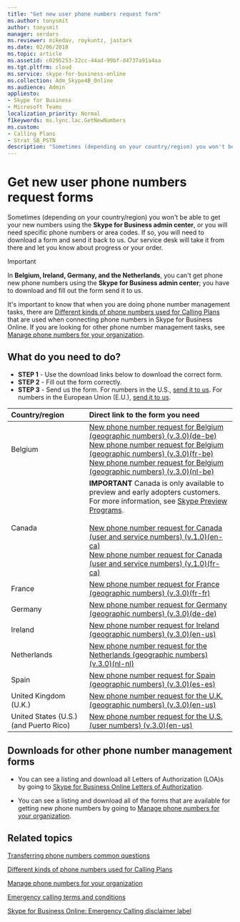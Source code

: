 ```yaml
---
title: "Get new user phone numbers request form"
ms.author: tonysmit
author: tonysmit
manager: serdars
ms.reviewer: mikedav, roykuntz, jastark
ms.date: 02/06/2018
ms.topic: article
ms.assetid: c0295253-32cc-44ad-99bf-d4737a91a4aa
ms.tgt.pltfrm: cloud
ms.service: skype-for-business-online
ms.collection: Adm_Skype4B_Online
ms.audience: Admin
appliesto:
- Skype for Business 
- Microsoft Teams
localization_priority: Normal
f1keywords: ms.lync.lac.GetNewNumbers
ms.custom:
- Calling Plans
- Strat_SB_PSTN
description: "Sometimes (depending on your country/region) you won't be able to get your new numbers using the Skype for Business admin center, or you will need specific phone numbers or area codes. If so, you will need to download a form and send it back to us. Our service desk will take it from there and let you know about progress or your order."
---
```


# Get new user phone numbers request forms

Sometimes (depending on your country/region) you won't be able to get your new numbers using the **Skype for Business admin center**, or you will need specific phone numbers or area codes. If so, you will need to download a form and send it back to us. Our service desk will take it from there and let you know about progress or your order.

> [!IMPORTANT]
> In **Belgium, Ireland, Germany, and the Netherlands**, you can't get phone new phone numbers using the **Skype for Business admin center**; you have to download and fill out the form send it to us.
  
It's important to know that when you are doing phone number management tasks, there are [Different kinds of phone numbers used for Calling Plans](different-kinds-of-phone-numbers-used-for-calling-plans.md) that are used when connecting phone numbers in Skype for Business Online. If you are looking for other phone number management tasks, see [Manage phone numbers for your organization](manage-phone-numbers-for-your-organization/manage-phone-numbers-for-your-organization.md).

## What do you need to do?

- **STEP 1** - Use the download links below to download the correct form.
- **STEP 2** - Fill out the form correctly.
- **STEP 3** - Send us the form. For numbers in the U.S., [send it to us](mailto:ptn@microsoft.com). For numbers in the European Union (E.U.), [send it to us](mailto:ptneu@microsoft.com).
  
|**Country/region**|**Direct link to the form you need**|
|:-----|:-----|
|Belgium  <br/> |[New phone number request for Belgium (geographic numbers) (v.3.0)(de-be)](../downloads/new-number-request-forms/new-phone-number-request-for-belgium-(geographic-numbers)-(v.3.0)-(de-be).pdf) <br/> [New phone number request for Belgium (geographic numbers) (v.3.0)(fr-be)](../downloads/new-number-request-forms/new-phone-number-request-for-belgium-(geographic-numbers)-(v.3.0)-(fr-be).pdf) <br/> [New phone number request for Belgium (geographic numbers) (v.3.0)(nl-be)](../downloads/new-number-request-forms/new-phone-number-request-for-belgium-(geographic-numbers)-(v.3.0)-(nl-be).pdf) <br/> 
|Canada  <br/> |**IMPORTANT** Canada is only available to preview and early adopters customers. For more information, see [Skype Preview Programs](https://www.skypepreview.com).<br/> <br/> [New phone number request for Canada (user and service numbers) (v.1.0)(en-ca)](../downloads/new-number-request-forms/new-phone-number-request-for-canada-(user-and-service-numbers)-(v.1.0)-(en-ca).pdf)<br/> [New phone number request for Canada (user and service numbers) (v.1.0)(fr-ca)](../downloads/new-number-request-forms/new-phone-number-request-for-canada-(user-and-service-numbers)-(v.1.0)-(fr-ca).pdf)  <br/>|
|France  <br/> |[New phone number request for France (geographic numbers) (v.3.0)(fr-fr)](../downloads/new-number-request-forms/new-phone-number-request-for-france-(geographic-numbers)-(v.3.0)-(fr-fr).pdf)|
|Germany  <br/> |[New phone number request for Germany (geographic numbers) (v.3.0)(de-de)](../downloads/new-number-request-forms/new-phone-number-request-for-germany-(geographic-numbers)-(v.3.0)-(de-de).pdf)|
|Ireland  <br/> |[New phone number request for Ireland (geographic numbers) (v.3.0)(en-us)](../downloads/new-number-request-forms/new-phone-number-request-for-Ireland-(geographic-numbers)-(v.3.0)-(en-us).pdf)|
|Netherlands  <br/> |[New phone number request for the Netherlands (geographic numbers) (v.3.0)(nl-nl)](../downloads/new-number-request-forms/new-phone-number-request-for-the-netherlands-(geographic-numbers)-(v.3.0)-(nl-nl).pdf)|
|Spain  <br/>  |[New phone number request for Spain (geographic numbers) (v.3.0)(es-es)](../downloads/new-number-request-forms/new-phone-number-request-for-spain-(geographic-numbers)-(v.3.0)-(es-es).pdf)| 
United Kingdom (U.K.) <br/> |[New phone number request for the U.K. (geographic numbers) (v.3.0)(en-us) ](../downloads/new-number-request-forms/new-phone-number-request-for-the-u.k.-(geographic-numbers)-(v.3.0)-(en-us).pdf) 
|United States (U.S.) (and Puerto Rico)<br/>|[New phone number request for the U.S. (user numbers) (v.3.0)(en-us)](../downloads/new-number-request-forms/new-phone-number-request-for-the-u.s.-(user-numbers)-(v.3.0)-(en-us).pdf)|
   
## Downloads for other phone number management forms

- You can see a listing and download all Letters of Authorization (LOA)s by going to [Skype for Business Online Letters of Authorization](https://go.microsoft.com/fwlink/?LinkID=623745).
    
- You can see a listing and download all of the forms that are available for getting new phone numbers by going to [Manage phone numbers for your organization](../what-are-calling-plans-in-office-365/manage-phone-numbers-for-your-organization/manage-phone-numbers-for-your-organization.md).
    
## Related topics
[Transferring phone numbers common questions](transferring-phone-numbers-common-questions.md)

[Different kinds of phone numbers used for Calling Plans](different-kinds-of-phone-numbers-used-for-calling-plans.md)

[Manage phone numbers for your organization](../what-are-calling-plans-in-office-365/manage-phone-numbers-for-your-organization/manage-phone-numbers-for-your-organization.md)

[Emergency calling terms and conditions](emergency-calling-terms-and-conditions.md)

[Skype for Business Online: Emergency Calling disclaimer label](https://go.microsoft.com/fwlink/?LinkID=692099)
